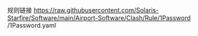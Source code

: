 规则链接 https://raw.githubusercontent.com/Solaris-Starfire/Software/main/Airport-Software/Clash/Rule/1Password
/1Password.yaml
